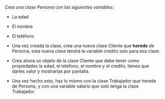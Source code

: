 _Crea una clase Persona con las siguientes variables:_

- La edad

- El nombre

- El teléfono

- Una vez creada la clase, crea una nueva clase Cliente que **herede** de Persona, esta nueva clase tendrá la variable credito solo para esa clase.

- Crea ahora un objeto de la clase Cliente que debe tener como propiedades la edad, el telefono, el nombre y el credito, tienes que darles valor y mostrarlas por pantalla.

- Una vez hecho esto, haz lo mismo con la clase Trabajador que herede de Persona, y con una variable salario que solo tenga la clase Trabajador.
